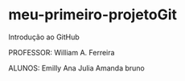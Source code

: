 # meu-primeiro-projetoGit
Introdução ao GitHub

PROFESSOR: 
    William A. Ferreira

ALUNOS:
    Emilly
    Ana Julia
    Amanda
    bruno